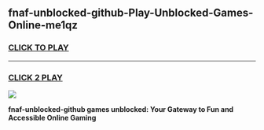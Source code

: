 
## fnaf-unblocked-github-Play-Unblocked-Games-Online-me1qz
<h3>
<a href="https://premium76.site?title=fnaf-unblocked-github&ref=25A">CLICK TO PLAY</a></h3>
<hr>

<h3>
<a href="https://premium76.site?title=fnaf-unblocked-github&ref=25A">CLICK 2 PLAY</a>
  
</h3>

<a href="https://premium76.site?title=fnaf-unblocked-github&ref=25A"><img src="https://clearcache.store/games.png"></a>


**fnaf-unblocked-github games unblocked: Your Gateway to Fun and Accessible Online Gaming**
